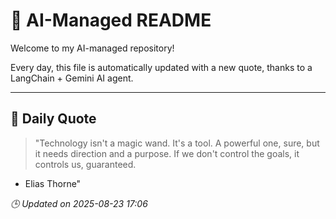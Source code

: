 # 🧠 AI-Managed README

Welcome to my AI-managed repository!

Every day, this file is automatically updated with a new quote, thanks to a LangChain + Gemini AI agent.

---

## 📅 Daily Quote

> "Technology isn't a magic wand.
It's a tool. A powerful one, sure,
but it needs direction and a purpose.
If we don't control the goals,
it controls us, guaranteed.

- Elias Thorne"

*🕒 Updated on 2025-08-23 17:06*